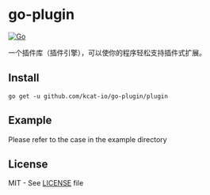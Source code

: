 # go-plugin
[![Go](https://github.com/kcat-io/go-plugin/actions/workflows/go.yml/badge.svg)](https://github.com/kcat-io/go-plugin/actions/workflows/go.yml)

一个插件库（插件引擎），可以使你的程序轻松支持插件式扩展。



## Install
```shell
go get -u github.com/kcat-io/go-plugin/plugin
```

## Example

Please refer to the case in the example directory


## License
MIT - See [LICENSE][license] file

[license]: https://github.com/kcat-io/go-plugin/blob/master/LICENSE